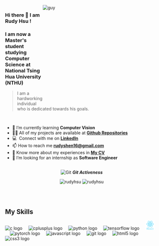 
 <img align="right" height="320px" alt="guy" width="380" src="https://i.pinimg.com/originals/e4/26/70/e426702edf874b181aced1e2fa5c6cde.gif" />
 
### Hi there 👋 I am Rudy Hsu ! <br>

### I am now a Master's student studying Computer Science at National Tsing Hua University (NTHU)

> I am a hardworking individual who is dedicated towards his goals.
<br />

- 🌱 I’m currently learning **Computer Vision**
- 👨‍💻 All of my projects are available at **[Github Repositories](https://github.com/rudyhsu?tab=repositories)**
- :computer: &nbsp;Connect with me on **[LinkedIn](https://www.linkedin.com/in/%E5%98%89%E5%BE%BD-%E5%BE%90-322a17351/)**
- 📫 How to reach me **rudyshen16@gmail.com**
- 📄 Know more about my experiences in **[My CV](https://drive.google.com/file/d/1A1vJi3KFLDuSkhweCF83pdszt6xBb3Sa/view?usp=drive_link)**
- 🤝 I’m looking for an internship as **Software Engineer**
<br><br>

<p align="center">
 <img src="https://media.giphy.com/media/W5eoZHPpUx9sapR0eu/giphy.gif" width="30" alt="Git"/>&nbsp;<i><b>Git Activeness</b></i>
</p>

<p align="center">
 <img src="https://github-readme-stats.vercel.app/api/top-langs?username=rudyhsu&langs_count=10&show_icons=true&locale=en&layout=compact&theme=chartreuse-dark" height="150" alt="rudyhsu" />
<img src="https://github-readme-stats.vercel.app/api?username=rudyhsu&show_icons=true&locale=en&theme=chartreuse-dark" height="150" alt="rudyhsu" width="410"/>
</p>


<br><br>

## **My Skills**


<div>
  <img src="https://cdn.jsdelivr.net/gh/devicons/devicon/icons/c/c-original.svg" height="30" alt="c logo"  />
  <img width="12" />
  <img src="https://cdn.jsdelivr.net/gh/devicons/devicon/icons/cplusplus/cplusplus-original.svg" height="30" alt="cplusplus logo"  />
  <img width="12" />
  <img src="https://cdn.jsdelivr.net/gh/devicons/devicon/icons/python/python-original.svg" height="30" alt="python logo"  />
  <img width="12" />
  <img src="https://cdn.jsdelivr.net/gh/devicons/devicon/icons/tensorflow/tensorflow-original.svg" height="30" alt="tensorflow logo"  />
  <img width="12" />
 <img src="https://github.com/devicons/devicon/blob/master/icons/react/react-original-wordmark.svg" height="30" alt="tensorflow logo"  />
  <img width="12" />
  <img src="https://cdn.jsdelivr.net/gh/devicons/devicon/icons/pytorch/pytorch-original.svg" height="30" alt="pytorch logo"  />
  <img width="12" />
  <img src="https://cdn.jsdelivr.net/gh/devicons/devicon/icons/javascript/javascript-original.svg" height="30" alt="javascript logo"  />
  <img width="12" />
  <img src="https://cdn.jsdelivr.net/gh/devicons/devicon/icons/git/git-original.svg" height="30" alt="git logo"  />
  <img width="12" />
  <img src="https://cdn.jsdelivr.net/gh/devicons/devicon/icons/html5/html5-original.svg" height="30" alt="html5 logo"  />
  <img width="12" />
  <img src="https://cdn.jsdelivr.net/gh/devicons/devicon/icons/css3/css3-original.svg" height="30" alt="css3 logo"  />
</div>




